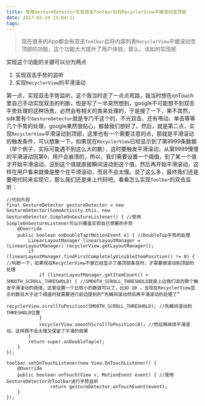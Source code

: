 ```yaml
---
title: 使用GestureDetector实现双击Toolbar后将RecyclerView平缓滚动至顶部
date: 2017-03-24 15:04:31
tags:
---
```

>现在很多的App都会有双击`Toolbar`后将内容列表`RecyclerView`平缓滚动至顶部的功能，这个功能大大提升了用户体验，那么，该如何实现呢

实现这个功能的关键可以分为两点
1. 实现双击手势的监听
2. 实现`RecyclerView`的平滑滚动

第一点，实现双击手势监听，这个我当时走了一点点弯路，我当时想在onTouch里自己手动实现双击的判断，但是写了一半突然想到，google不可能想不到双击手势处理的这种场景，必然会有相关的类来处理的，于是搜了一下，果不其然，sdk里有个`GestureDetector`就是专门干这个的，不光双击、还有甩动、单击等等几个手势的处理，google果然很贴心，都替我们想好了。然后，就是第二点，实现`RecyclerView`平滑滚动到顶部，这里也有一个需要注意的点，那就是平滑滚动的触发条件，可以想象一下，如果现在`RecyclerView`已经显示到了第9999条数据（举个例子，实际可能遇不到这么大的数），这时要触发平滑滚动，从第9999慢慢的平滑滚动回第0，用户会崩溃的，所以，我们需要设置一个阈值，到了某一个值才开始平滑滚动，没到这个值就直接瞬间滚动到这个值，然后再开始平滑滚动，这样在用户看来就像是整个在平滑滚动，而且不会太慢。说了这么多，最终我们还是要用代码来实现它，那么我们还是来上代码吧，看看怎么实现`Toolbar`的双击监听：
```
//代码片段
final GestureDetector gestureDetector = new GestureDetector(SomeActivity.this, new GestureDetector.SimpleOnGestureListener() { //使用SimpleOnGestureListener可以只覆盖实现自己想要的手势
    @Override
    public boolean onDoubleTap(MotionEvent e) { //DoubleTap手势的处理
        LinearLayoutManager linearLayoutManager = (LinearLayoutManager) recyclerView.getLayoutManager();
        if (linearLayoutManager.findFirstCompletelyVisibleItemPosition() != 0) { //判断一下，如果现在RecyclerView不是已经显示了最顶部条目时，才需要做滚动到顶部的处理
            if (linearLayoutManager.getItemCount() > SMOOTH_SCROLL_THRESHOLD) { //SMOOTH_SCROLL_THRESHOLD就是上边我们说的那个触发平滑滚动的阈值，这里设置一个比较小的数就可以了，比如 10 ，当现在RecyclerView显示的数目大于这个阈值时就需要进行前边提到的“先瞬间滚动然后再平滑滚动的处理了”
                recyclerView.scrollToPosition(SMOOTH_SCROLL_THRESHOLD); //先瞬间滚动到THRESHOLD位置
            }
            recyclerView.smoothScrollToPosition(0); //然后再继续平滑滚动，这样既不会太慢又保留了平滑的效果
        }
        return super.onDoubleTap(e);
    }
});

toolbar.setOnTouchListener(new View.OnTouchListener() {
    @Override
    public boolean onTouch(View v, MotionEvent event) { //使用GestureDetector对Toolbar进行手势监听
                return gestureDetector.onTouchEvent(event);
    }
});
```